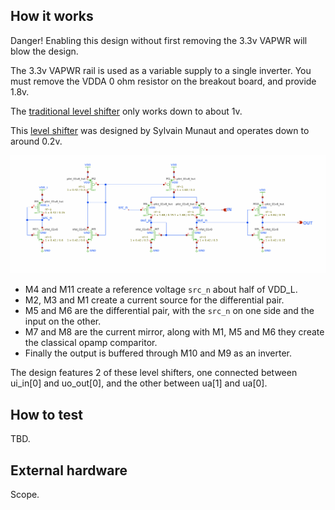 <!---

This file is used to generate your project datasheet. Please fill in the information below and delete any unused
sections.

You can also include images in this folder and reference them in the markdown. Each image must be less than
512 kb in size, and the combined size of all images must be less than 1 MB.
-->

## How it works

Danger! Enabling this design without first removing the 3.3v VAPWR will blow the design.

The 3.3v VAPWR rail is used as a variable supply to a single inverter. You must remove the VDDA 0 ohm resistor on the breakout board, and provide 1.8v.

The [traditional level shifter](https://xschem-viewer.com/?file=https://github.com/mattvenn/tt10-level-shifter/blob/main/xschem/level_shifter.sch) only works down to about 1v.

This [level shifter](https://xschem-viewer.com/?file=https%3A%2F%2Fgithub.com%2Fmattvenn%2Ftt10-level-shifter%2Fblob%2Fmain%2Fxschem%2Flevel_shifter2.sch) was designed by Sylvain Munaut and operates down to around 0.2v.

![level](level.png)

* M4 and M11 create a reference voltage `src_n` about half of VDD_L.
* M2, M3 and M1 create a current source for the differential pair.
* M5 and M6 are the differential pair, with the `src_n` on one side and the input on the other.
* M7 and M8 are the current mirror, along with M1, M5 and M6 they create the classical opamp comparitor.
* Finally the output is buffered through M10 and M9 as an inverter.

The design features 2 of these level shifters, one connected between ui_in[0] and uo_out[0], and the other between ua[1] and ua[0].

## How to test

TBD.

## External hardware

Scope.
